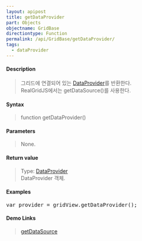 ```yaml
---
layout: apipost
title: getDataProvider
part: Objects
objectname: GridBase
directiontype: Function
permalink: /api/GridBase/getDataProvider/
tags:
  - dataProvider
---
```



#### Description

> 그리드에 연결되어 있는 [DataProvider](/api/DataProvider/)를 반환한다.  
> RealGridJS에서는 getDataSource()를 사용한다.

#### Syntax

> function getDataProvider()

#### Parameters

> None.

#### Return value

> Type: [DataProvider](/api/DataProvider/)  
> DataProvider 객체.

#### Examples 

<pre class="prettyprint">
var provider = gridView.getDataProvider();
</pre>

#### Demo Links
> [getDataSource](/api/GridBase/getDataSource)